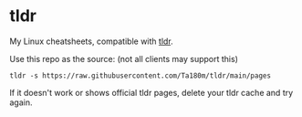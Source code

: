 # tldr

My Linux cheatsheets, compatible with [tldr](https://tldr.sh/).

Use this repo as the source: (not all clients may support this)

`tldr -s https://raw.githubusercontent.com/Ta180m/tldr/main/pages`

If it doesn't work or shows official tldr pages, delete your tldr cache and try again.
